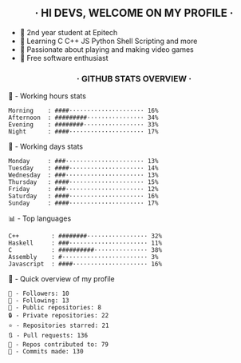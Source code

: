 <h2 align="center">
· HI DEVS, WELCOME ON MY PROFILE ·
</h2>

- 🧠 2nd year student at Epitech
- 🐳 Learning C C++ JS Python Shell Scripting and more
- 🐲 Passionate about playing and making video games
- 🎏 Free software enthusiast

<h3 align="center">
· GITHUB STATS OVERVIEW ·
</h3>

<!--START_SECTION:GITHUB_STATS-->
🌉 - Working hours stats
```text
Morning    : ####····················· 16%
Afternoon  : #########················ 34%
Evening    : ########················· 33%
Night      : ####····················· 17%
```
📅 - Working days stats
```text
Monday     : ###······················ 13%
Tuesday    : ####····················· 14%
Wednesday  : ###······················ 13%
Thursday   : ####····················· 15%
Friday     : ###······················ 12%
Saturday   : ####····················· 16%
Sunday     : ####····················· 17%
```
📊 - Top languages
```text
C++         : ########················· 32%
Haskell     : ###······················ 11%
C           : ##########··············· 38%
Assembly    : #························ 3%
Javascript  : ####····················· 16%
```
🎏 - Quick overview of my profile
```text
👥 - Followers: 10
👤 - Following: 13
📂 - Public repositories: 8
🔒 - Private repositories: 22
⭐ - Repositories starred: 21
🔃 - Pull requests: 136
🐲 - Repos contributed to: 79
🍃 - Commits made: 130
```
<!--END_SECTION:GITHUB_STATS-->
